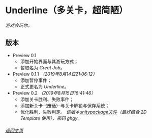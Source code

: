 # Underline（多关卡，超简陋）

_游戏会玩你。_

## 版本

- Preview 0.1
  - 添加开始界面与其游玩方式；
  - 暂取名为 _Great Job_。
- Preview 0.1.1 _（2019年8月14日21:06:12）_
  - 添加暂停事件；
  - 正式更名为 _Underline_。
- Preview 0.2 _（2019年8月15日16:41:46）_
  - 添加关卡胜利、失败事件；
  - 添加~~新关卡（废话）与~~关卡解锁与保存系统；
  - 优化胜利、失败判定。
  _该版本[unitypackage文件](https://pan.baidu.com/s/1VK08kGbLoRD0oEje_4n5Ng)（最好结合 2D Template 使用），密码 ghgy。_
  
###### [返回主页](index.md)
